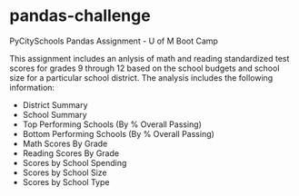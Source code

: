 # pandas-challenge
PyCitySchools Pandas Assignment - U of M Boot Camp

This assignment includes an anlysis of math and reading standardized test scores for grades 9 through 12 based on the school budgets and school size for a particular school district. The analysis includes the following information:
  - District Summary
  - School Summary
  - Top Performing Schools (By % Overall Passing)
  - Bottom Performing Schools (By % Overall Passing)
  - Math Scores By Grade
  - Reading Scores By Grade
  - Scores by School Spending
  - Scores by School Size
  - Scores by School Type
  
  

